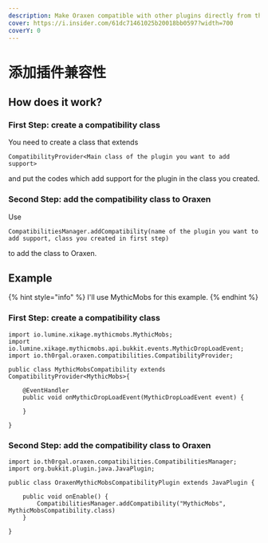 ```yaml
---
description: Make Oraxen compatible with other plugins directly from the oraxen source code
cover: https://i.insider.com/61dc71461025b20018bb0597?width=700
coverY: 0
---
```


# 添加插件兼容性

## How does it work?

### First Step: create a compatibility class

You need to create a class that extends

```
CompatibilityProvider<Main class of the plugin you want to add support>
```

and put the codes which add support for the plugin in the class you created.

### Second Step: add the compatibility class to Oraxen

Use

```
CompatibilitiesManager.addCompatibility(name of the plugin you want to add support, class you created in first step)
```

to add the class to Oraxen.

## Example

{% hint style="info" %}
I'll use MythicMobs for this example.
{% endhint %}

### First Step: create a compatibility class

```
import io.lumine.xikage.mythicmobs.MythicMobs;
import io.lumine.xikage.mythicmobs.api.bukkit.events.MythicDropLoadEvent;
import io.th0rgal.oraxen.compatibilities.CompatibilityProvider;

public class MythicMobsCompatibility extends CompatibilityProvider<MythicMobs>{

    @EventHandler
    public void onMythicDropLoadEvent(MythicDropLoadEvent event) {
    
    }
    
}
```

### Second Step: add the compatibility class to Oraxen

```
import io.th0rgal.oraxen.compatibilities.CompatibilitiesManager;
import org.bukkit.plugin.java.JavaPlugin;

public class OraxenMythicMobsCompatibilityPlugin extends JavaPlugin {

    public void onEnable() {
        CompatibilitiesManager.addCompatibility("MythicMobs", MythicMobsCompatibility.class)
    }

}

```
